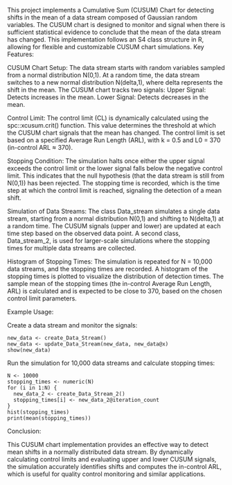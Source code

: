 This project implements a Cumulative Sum (CUSUM) Chart for detecting shifts in the mean of a data stream composed of Gaussian random variables. The CUSUM chart is designed to monitor and signal when there is sufficient statistical evidence to conclude that the mean of the data stream has changed. This implementation follows an S4 class structure in R, allowing for flexible and customizable CUSUM chart simulations.
Key Features:

CUSUM Chart Setup:
The data stream starts with random variables sampled from a normal distribution N(0,1).
At a random time, the data stream switches to a new normal distribution N(delta,1), where delta represents the shift in the mean.
The CUSUM chart tracks two signals:
    Upper Signal: Detects increases in the mean.
    Lower Signal: Detects decreases in the mean.

Control Limit:
The control limit (CL) is dynamically calculated using the spc::xcusum.crit() function. This value determines the threshold at which the CUSUM chart signals that the mean has changed.
The control limit is set based on a specified Average Run Length (ARL), with k = 0.5 and L0 = 370 (in-control ARL ≈ 370).

Stopping Condition:
The simulation halts once either the upper signal exceeds the control limit or the lower signal falls below the negative control limit. This indicates that the null hypothesis (that the data stream is still from N(0,1)) has been rejected.
The stopping time is recorded, which is the time step at which the control limit is reached, signaling the detection of a mean shift.

Simulation of Data Streams:
The class Data_stream simulates a single data stream, starting from a normal distribution N(0,1) and shifting to N(delta,1) at a random time.
The CUSUM signals (upper and lower) are updated at each time step based on the observed data point.
A second class, Data_stream_2, is used for larger-scale simulations where the stopping times for multiple data streams are collected.

Histogram of Stopping Times:
The simulation is repeated for N = 10,000 data streams, and the stopping times are recorded.
A histogram of the stopping times is plotted to visualize the distribution of detection times.
The sample mean of the stopping times (the in-control Average Run Length, ARL) is calculated and is expected to be close to 370, based on the chosen control limit parameters.

Example Usage:

Create a data stream and monitor the signals:

    new_data <- create_Data_Stream()
    new_data <- update_Data_Stream(new_data, new_data@x)
    show(new_data)

Run the simulation for 10,000 data streams and calculate stopping times:

    N <- 10000
    stopping_times <- numeric(N)
    for (i in 1:N) {
      new_data_2 <- create_Data_Stream_2()
      stopping_times[i] <- new_data_2@iteration_count
    }
    hist(stopping_times)
    print(mean(stopping_times))

Conclusion:

This CUSUM chart implementation provides an effective way to detect mean shifts in a normally distributed data stream. By dynamically calculating control limits and evaluating upper and lower CUSUM signals, the simulation accurately identifies shifts and computes the in-control ARL, which is useful for quality control monitoring and similar applications.
